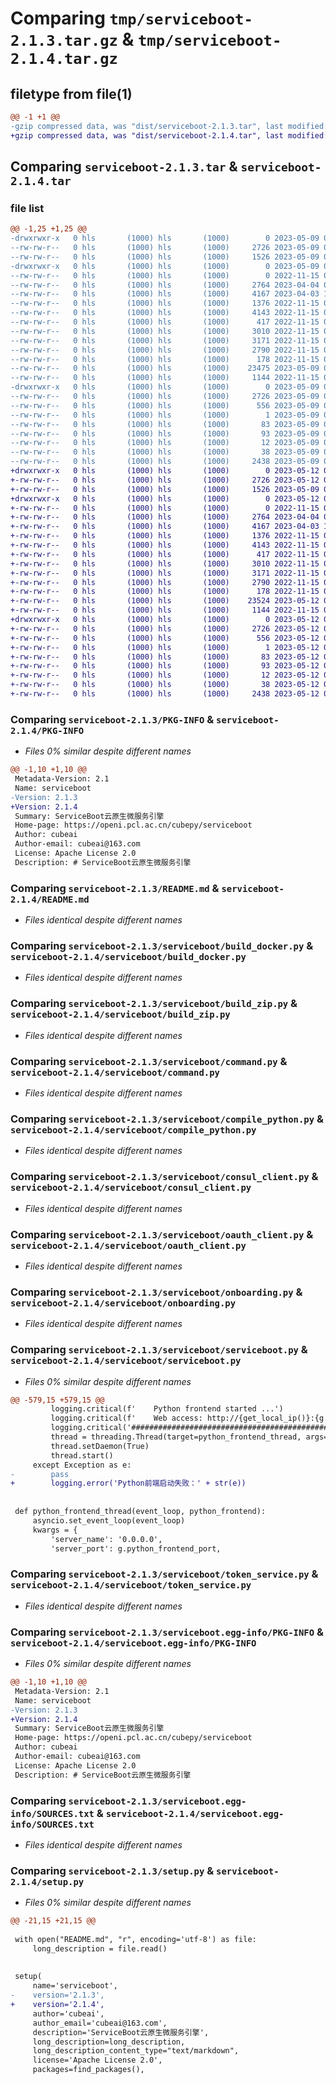 # Comparing `tmp/serviceboot-2.1.3.tar.gz` & `tmp/serviceboot-2.1.4.tar.gz`

## filetype from file(1)

```diff
@@ -1 +1 @@
-gzip compressed data, was "dist/serviceboot-2.1.3.tar", last modified: Tue May  9 02:58:37 2023, max compression
+gzip compressed data, was "dist/serviceboot-2.1.4.tar", last modified: Fri May 12 01:55:21 2023, max compression
```

## Comparing `serviceboot-2.1.3.tar` & `serviceboot-2.1.4.tar`

### file list

```diff
@@ -1,25 +1,25 @@
-drwxrwxr-x   0 hls       (1000) hls       (1000)        0 2023-05-09 02:58:37.000000 serviceboot-2.1.3/
--rw-rw-r--   0 hls       (1000) hls       (1000)     2726 2023-05-09 02:58:37.000000 serviceboot-2.1.3/PKG-INFO
--rw-rw-r--   0 hls       (1000) hls       (1000)     1526 2023-05-09 02:58:34.000000 serviceboot-2.1.3/README.md
-drwxrwxr-x   0 hls       (1000) hls       (1000)        0 2023-05-09 02:58:37.000000 serviceboot-2.1.3/serviceboot/
--rw-rw-r--   0 hls       (1000) hls       (1000)        0 2022-11-15 06:17:47.000000 serviceboot-2.1.3/serviceboot/__init__.py
--rw-rw-r--   0 hls       (1000) hls       (1000)     2764 2023-04-04 03:17:10.000000 serviceboot-2.1.3/serviceboot/build_docker.py
--rw-rw-r--   0 hls       (1000) hls       (1000)     4167 2023-04-03 13:17:50.000000 serviceboot-2.1.3/serviceboot/build_zip.py
--rw-rw-r--   0 hls       (1000) hls       (1000)     1376 2022-11-15 06:17:47.000000 serviceboot-2.1.3/serviceboot/command.py
--rw-rw-r--   0 hls       (1000) hls       (1000)     4143 2022-11-15 06:17:47.000000 serviceboot-2.1.3/serviceboot/compile_python.py
--rw-rw-r--   0 hls       (1000) hls       (1000)      417 2022-11-15 06:17:47.000000 serviceboot-2.1.3/serviceboot/config_client.py
--rw-rw-r--   0 hls       (1000) hls       (1000)     3010 2022-11-15 06:17:47.000000 serviceboot-2.1.3/serviceboot/consul_client.py
--rw-rw-r--   0 hls       (1000) hls       (1000)     3171 2022-11-15 06:17:47.000000 serviceboot-2.1.3/serviceboot/oauth_client.py
--rw-rw-r--   0 hls       (1000) hls       (1000)     2790 2022-11-15 06:17:47.000000 serviceboot-2.1.3/serviceboot/onboarding.py
--rw-rw-r--   0 hls       (1000) hls       (1000)      178 2022-11-15 06:17:47.000000 serviceboot-2.1.3/serviceboot/request_info.py
--rw-rw-r--   0 hls       (1000) hls       (1000)    23475 2023-05-09 02:56:33.000000 serviceboot-2.1.3/serviceboot/serviceboot.py
--rw-rw-r--   0 hls       (1000) hls       (1000)     1144 2022-11-15 06:17:47.000000 serviceboot-2.1.3/serviceboot/token_service.py
-drwxrwxr-x   0 hls       (1000) hls       (1000)        0 2023-05-09 02:58:37.000000 serviceboot-2.1.3/serviceboot.egg-info/
--rw-rw-r--   0 hls       (1000) hls       (1000)     2726 2023-05-09 02:58:37.000000 serviceboot-2.1.3/serviceboot.egg-info/PKG-INFO
--rw-rw-r--   0 hls       (1000) hls       (1000)      556 2023-05-09 02:58:37.000000 serviceboot-2.1.3/serviceboot.egg-info/SOURCES.txt
--rw-rw-r--   0 hls       (1000) hls       (1000)        1 2023-05-09 02:58:37.000000 serviceboot-2.1.3/serviceboot.egg-info/dependency_links.txt
--rw-rw-r--   0 hls       (1000) hls       (1000)       83 2023-05-09 02:58:37.000000 serviceboot-2.1.3/serviceboot.egg-info/entry_points.txt
--rw-rw-r--   0 hls       (1000) hls       (1000)       93 2023-05-09 02:58:37.000000 serviceboot-2.1.3/serviceboot.egg-info/requires.txt
--rw-rw-r--   0 hls       (1000) hls       (1000)       12 2023-05-09 02:58:37.000000 serviceboot-2.1.3/serviceboot.egg-info/top_level.txt
--rw-rw-r--   0 hls       (1000) hls       (1000)       38 2023-05-09 02:58:37.000000 serviceboot-2.1.3/setup.cfg
--rw-rw-r--   0 hls       (1000) hls       (1000)     2438 2023-05-09 02:56:33.000000 serviceboot-2.1.3/setup.py
+drwxrwxr-x   0 hls       (1000) hls       (1000)        0 2023-05-12 01:55:21.000000 serviceboot-2.1.4/
+-rw-rw-r--   0 hls       (1000) hls       (1000)     2726 2023-05-12 01:55:21.000000 serviceboot-2.1.4/PKG-INFO
+-rw-rw-r--   0 hls       (1000) hls       (1000)     1526 2023-05-09 04:02:39.000000 serviceboot-2.1.4/README.md
+drwxrwxr-x   0 hls       (1000) hls       (1000)        0 2023-05-12 01:55:21.000000 serviceboot-2.1.4/serviceboot/
+-rw-rw-r--   0 hls       (1000) hls       (1000)        0 2022-11-15 06:17:47.000000 serviceboot-2.1.4/serviceboot/__init__.py
+-rw-rw-r--   0 hls       (1000) hls       (1000)     2764 2023-04-04 03:17:10.000000 serviceboot-2.1.4/serviceboot/build_docker.py
+-rw-rw-r--   0 hls       (1000) hls       (1000)     4167 2023-04-03 13:17:50.000000 serviceboot-2.1.4/serviceboot/build_zip.py
+-rw-rw-r--   0 hls       (1000) hls       (1000)     1376 2022-11-15 06:17:47.000000 serviceboot-2.1.4/serviceboot/command.py
+-rw-rw-r--   0 hls       (1000) hls       (1000)     4143 2022-11-15 06:17:47.000000 serviceboot-2.1.4/serviceboot/compile_python.py
+-rw-rw-r--   0 hls       (1000) hls       (1000)      417 2022-11-15 06:17:47.000000 serviceboot-2.1.4/serviceboot/config_client.py
+-rw-rw-r--   0 hls       (1000) hls       (1000)     3010 2022-11-15 06:17:47.000000 serviceboot-2.1.4/serviceboot/consul_client.py
+-rw-rw-r--   0 hls       (1000) hls       (1000)     3171 2022-11-15 06:17:47.000000 serviceboot-2.1.4/serviceboot/oauth_client.py
+-rw-rw-r--   0 hls       (1000) hls       (1000)     2790 2022-11-15 06:17:47.000000 serviceboot-2.1.4/serviceboot/onboarding.py
+-rw-rw-r--   0 hls       (1000) hls       (1000)      178 2022-11-15 06:17:47.000000 serviceboot-2.1.4/serviceboot/request_info.py
+-rw-rw-r--   0 hls       (1000) hls       (1000)    23524 2023-05-12 01:54:19.000000 serviceboot-2.1.4/serviceboot/serviceboot.py
+-rw-rw-r--   0 hls       (1000) hls       (1000)     1144 2022-11-15 06:17:47.000000 serviceboot-2.1.4/serviceboot/token_service.py
+drwxrwxr-x   0 hls       (1000) hls       (1000)        0 2023-05-12 01:55:21.000000 serviceboot-2.1.4/serviceboot.egg-info/
+-rw-rw-r--   0 hls       (1000) hls       (1000)     2726 2023-05-12 01:55:21.000000 serviceboot-2.1.4/serviceboot.egg-info/PKG-INFO
+-rw-rw-r--   0 hls       (1000) hls       (1000)      556 2023-05-12 01:55:21.000000 serviceboot-2.1.4/serviceboot.egg-info/SOURCES.txt
+-rw-rw-r--   0 hls       (1000) hls       (1000)        1 2023-05-12 01:55:21.000000 serviceboot-2.1.4/serviceboot.egg-info/dependency_links.txt
+-rw-rw-r--   0 hls       (1000) hls       (1000)       83 2023-05-12 01:55:21.000000 serviceboot-2.1.4/serviceboot.egg-info/entry_points.txt
+-rw-rw-r--   0 hls       (1000) hls       (1000)       93 2023-05-12 01:55:21.000000 serviceboot-2.1.4/serviceboot.egg-info/requires.txt
+-rw-rw-r--   0 hls       (1000) hls       (1000)       12 2023-05-12 01:55:21.000000 serviceboot-2.1.4/serviceboot.egg-info/top_level.txt
+-rw-rw-r--   0 hls       (1000) hls       (1000)       38 2023-05-12 01:55:21.000000 serviceboot-2.1.4/setup.cfg
+-rw-rw-r--   0 hls       (1000) hls       (1000)     2438 2023-05-12 01:55:19.000000 serviceboot-2.1.4/setup.py
```

### Comparing `serviceboot-2.1.3/PKG-INFO` & `serviceboot-2.1.4/PKG-INFO`

 * *Files 0% similar despite different names*

```diff
@@ -1,10 +1,10 @@
 Metadata-Version: 2.1
 Name: serviceboot
-Version: 2.1.3
+Version: 2.1.4
 Summary: ServiceBoot云原生微服务引擎
 Home-page: https://openi.pcl.ac.cn/cubepy/serviceboot
 Author: cubeai
 Author-email: cubeai@163.com
 License: Apache License 2.0
 Description: # ServiceBoot云原生微服务引擎
```

### Comparing `serviceboot-2.1.3/README.md` & `serviceboot-2.1.4/README.md`

 * *Files identical despite different names*

### Comparing `serviceboot-2.1.3/serviceboot/build_docker.py` & `serviceboot-2.1.4/serviceboot/build_docker.py`

 * *Files identical despite different names*

### Comparing `serviceboot-2.1.3/serviceboot/build_zip.py` & `serviceboot-2.1.4/serviceboot/build_zip.py`

 * *Files identical despite different names*

### Comparing `serviceboot-2.1.3/serviceboot/command.py` & `serviceboot-2.1.4/serviceboot/command.py`

 * *Files identical despite different names*

### Comparing `serviceboot-2.1.3/serviceboot/compile_python.py` & `serviceboot-2.1.4/serviceboot/compile_python.py`

 * *Files identical despite different names*

### Comparing `serviceboot-2.1.3/serviceboot/consul_client.py` & `serviceboot-2.1.4/serviceboot/consul_client.py`

 * *Files identical despite different names*

### Comparing `serviceboot-2.1.3/serviceboot/oauth_client.py` & `serviceboot-2.1.4/serviceboot/oauth_client.py`

 * *Files identical despite different names*

### Comparing `serviceboot-2.1.3/serviceboot/onboarding.py` & `serviceboot-2.1.4/serviceboot/onboarding.py`

 * *Files identical despite different names*

### Comparing `serviceboot-2.1.3/serviceboot/serviceboot.py` & `serviceboot-2.1.4/serviceboot/serviceboot.py`

 * *Files 0% similar despite different names*

```diff
@@ -579,15 +579,15 @@
         logging.critical(f'    Python frontend started ...')
         logging.critical(f'    Web access: http://{get_local_ip()}:{g.python_frontend_port}/')
         logging.critical('##################################################')
         thread = threading.Thread(target=python_frontend_thread, args=(asyncio.get_event_loop(), python_frontend))
         thread.setDaemon(True)
         thread.start()
     except Exception as e:
-        pass
+        logging.error('Python前端启动失败：' + str(e))
 
 
 def python_frontend_thread(event_loop, python_frontend):
     asyncio.set_event_loop(event_loop)
     kwargs = {
         'server_name': '0.0.0.0',
         'server_port': g.python_frontend_port,
```

### Comparing `serviceboot-2.1.3/serviceboot/token_service.py` & `serviceboot-2.1.4/serviceboot/token_service.py`

 * *Files identical despite different names*

### Comparing `serviceboot-2.1.3/serviceboot.egg-info/PKG-INFO` & `serviceboot-2.1.4/serviceboot.egg-info/PKG-INFO`

 * *Files 0% similar despite different names*

```diff
@@ -1,10 +1,10 @@
 Metadata-Version: 2.1
 Name: serviceboot
-Version: 2.1.3
+Version: 2.1.4
 Summary: ServiceBoot云原生微服务引擎
 Home-page: https://openi.pcl.ac.cn/cubepy/serviceboot
 Author: cubeai
 Author-email: cubeai@163.com
 License: Apache License 2.0
 Description: # ServiceBoot云原生微服务引擎
```

### Comparing `serviceboot-2.1.3/serviceboot.egg-info/SOURCES.txt` & `serviceboot-2.1.4/serviceboot.egg-info/SOURCES.txt`

 * *Files identical despite different names*

### Comparing `serviceboot-2.1.3/setup.py` & `serviceboot-2.1.4/setup.py`

 * *Files 0% similar despite different names*

```diff
@@ -21,15 +21,15 @@
 
 with open("README.md", "r", encoding='utf-8') as file:
     long_description = file.read()
 
 
 setup(
     name='serviceboot',
-    version='2.1.3',
+    version='2.1.4',
     author='cubeai',
     author_email='cubeai@163.com',
     description='ServiceBoot云原生微服务引擎',
     long_description=long_description,
     long_description_content_type="text/markdown",
     license='Apache License 2.0',
     packages=find_packages(),
```

